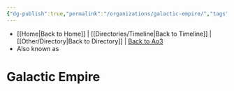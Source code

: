 ```yaml
---
{"dg-publish":true,"permalink":"/organizations/galactic-empire/","tags":["unfinished","faction"]}
---
```


- [[Home\|Back to Home]] | [[Directories/Timeline\|Back to Timeline]] | [[Other/Directory\|Back to Directory]] | [Back to Ao3](https://archiveofourown.org/works/19334440/chapters/45992584)
- Also known as

# Galactic Empire


